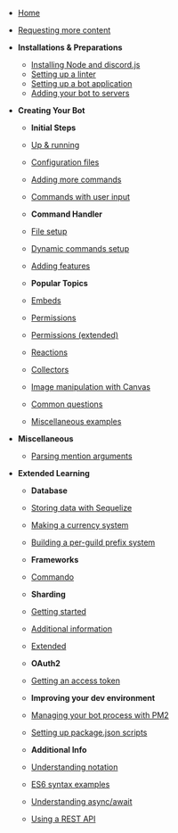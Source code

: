 * [Home](/)
* [Requesting more content](/requesting-more-content)

* **Installations & Preparations**
	* [Installing Node and discord.js](/preparations/)
	* [Setting up a linter](/preparations/setting-up-a-linter)
	* [Setting up a bot application](/preparations/setting-up-a-bot-application)
	* [Adding your bot to servers](/preparations/adding-your-bot-to-servers)

* **Creating Your Bot**
	* **Initial Steps**
	* [Up & running](/creating-your-bot/)
	* [Configuration files](/creating-your-bot/configuration-files)
	* [Adding more commands](/creating-your-bot/adding-more-commands)
	* [Commands with user input](/creating-your-bot/commands-with-user-input)

	* **Command Handler**
	* [File setup](/command-handling/)
	* [Dynamic commands setup](/command-handling/dynamic-commands)
	* [Adding features](/command-handling/adding-features)

	* **Popular Topics**
	* [Embeds](/popular-topics/embeds)
	* [Permissions](/popular-topics/permissions)
	* [Permissions (extended)](/popular-topics/permissions-extended)
	* [Reactions](/popular-topics/reactions)
	* [Collectors](/popular-topics/collectors)
	* [Image manipulation with Canvas](/popular-topics/canvas)
	* [Common questions](/popular-topics/common-questions)
	* [Miscellaneous examples](/popular-topics/miscellaneous-examples)

* **Miscellaneous**
	* [Parsing mention arguments](/miscellaneous/parsing-mention-arguments)

* **Extended Learning**
	* **Database**
	* [Storing data with Sequelize](/sequelize/)
	* [Making a currency system](/sequelize/currency)
	* [Building a per-guild prefix system](/keyv)

	* **Frameworks**
	* [Commando](/commando/)

	* **Sharding**
	* [Getting started](/sharding/)
	* [Additional information](/sharding/additional-information)
	* [Extended](/sharding/extended)

	* **OAuth2**
	* [Getting an access token](/oauth2/)

	* **Improving your dev environment**
	* [Managing your bot process with PM2](/improving-dev-environment/pm2)
	* [Setting up package.json scripts](/improving-dev-environment/package-json-scripts)

	* **Additional Info**
	* [Understanding notation](/additional-info/notation)
	* [ES6 syntax examples](/additional-info/es6-syntax)
	* [Understanding async/await](/additional-info/async-await)
	* [Using a REST API](/additional-info/rest-api)
